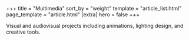 +++
title = "Multimedia"
sort_by = "weight"
template = "article_list.html"
page_template = "article.html"
[extra]
hero = false
+++

Visual and audiovisual projects including animations, lighting design, and creative tools.
